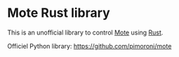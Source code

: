 # Mote Rust library

This is an unofficial library to control [Mote](https://shop.pimoroni.com/products/mote) using [Rust](https://www.rust-lang.org/en-US/).

Officiel Python library: https://github.com/pimoroni/mote
